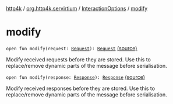 [http4k](../../index.md) / [org.http4k.servirtium](../index.md) / [InteractionOptions](index.md) / [modify](./modify.md)

# modify

`open fun modify(request: `[`Request`](../../org.http4k.core/-request/index.md)`): `[`Request`](../../org.http4k.core/-request/index.md) [(source)](https://github.com/http4k/http4k/blob/master/http4k-testing-servirtium/src/main/kotlin/org/http4k/servirtium/InteractionOptions.kt#L21)

Modify received requests before they are stored. Use this to replace/remove dynamic parts of the message
before serialisation.

`open fun modify(response: `[`Response`](../../org.http4k.core/-response/index.md)`): `[`Response`](../../org.http4k.core/-response/index.md) [(source)](https://github.com/http4k/http4k/blob/master/http4k-testing-servirtium/src/main/kotlin/org/http4k/servirtium/InteractionOptions.kt#L27)

Modify received responses before they are stored. Use this to replace/remove dynamic parts of the message
before serialisation.

